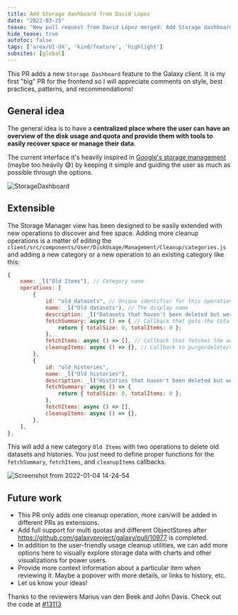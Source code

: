 ```yaml
---
title: Add Storage dashboard from David López
date: "2022-03-25"
tease: "New pull request from David López merged: Add Storage dashboard"
hide_tease: true
autotoc: false
tags: ['area/UI-UX', 'kind/feature', 'highlight']
subsites: [global]
---
```


This PR adds a new `Storage Dashboard` feature to the Galaxy client. It is my first "big" PR for the frontend so I will appreciate comments on style, best practices, patterns, and recommendations!

## General idea
The general idea is to have a **centralized place where the user can have an overview of the disk usage and quota and provide them with tools to easily recover space or manage their data**.

The current interface it's heavily inspired in [Google's storage management](https://one.google.com/storage) (maybe too heavily :sweat_smile:) by keeping it simple and guiding the user as much as possible through the options.

![StorageDashboard](https://user-images.githubusercontent.com/46503462/148061101-0c2cb696-2a9b-43fe-aee3-7e1cff258ddc.gif)

## Extensible
The Storage Manager view has been designed to be easily extended with new operations to discover and free space. Adding more cleanup operations is a matter of editing the `client/src/components/User/DiskUsage/Management/Cleanup/categories.js` and adding a new category or a new operation to an existing category like this:
```js
{
    name: _l("Old Items"), // Category name
    operations: [
        {
            id: "old_datasets", // Unique identifier for this operation
            name: _l("Old datasets"), // The display name
            description: _l("Datasets that haven't been deleted but were not modified in quite some time"),
            fetchSummary: async () => { // Callback that gets the total recoverable space and the number of items to clear
                return { totalSize: 0, totalItems: 0 };
            },
            fetchItems: async () => [], // Callback that fetches the actual items to clear
            cleanupItems: async () => {}, // Callback to purge/delete/clear a collection of items
        },
        {
            id: "old_histories",
            name: _l("Old histories"),
            description: _l("Histories that haven't been deleted but were not modified in quite some time"),
            fetchSummary: async () => {
                return { totalSize: 0, totalItems: 0 };
            },
            fetchItems: async () => [],
            cleanupItems: async () => {},
        },
    ],
},
```
This will add a new category `Old Items` with two operations to delete old datasets and histories. You just need to define proper functions for the `fetchSummary`, `fetchItems`, and `cleanupItems` callbacks.

![Screenshot from 2022-01-04 14-24-54](https://user-images.githubusercontent.com/46503462/148066511-0a98b6be-27c5-4658-bdf7-239fcfaedc2d.png)


## Future work
- This PR only adds one cleanup operation, more can/will be added in different PRs as extensions.
- Add full support for multi quotas and different ObjectStores after https://github.com/galaxyproject/galaxy/pull/10977 is completed.
- In addition to the user-friendly usage cleanup utilities, we can add more options here to visually explore storage data with charts and other visualizations for power users.
- Provide more context information about a particular item when reviewing it. Maybe a popover with more details, or links to history, etc.
- Let us know your ideas!


 Thanks to the reviewers Marius van den Beek and John Davis.
 Check out the code at [#13113](https://github.com/galaxyproject/galaxy/pull/13113)
